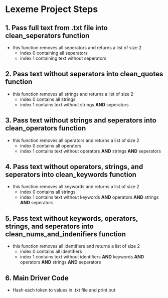 # Lexeme Project Steps

## 1. Pass full text from .txt file into clean_seperators function
* this function removes all seperators and returns a list of size 2
    * index 0 containing all seperators
    * index 1 containing text without seperators

## 2. Pass text without seperators into clean_quotes function
* this function removes all strings and returns a list of size 2
    * index 0 contains all strings
    * index 1 contains text without strings ****AND**** seperators

## 3. Pass text without strings and seperators into clean_operators function
* this function removes all operators and returns a list of size 2
    * index 0 contains all operators
    * index 1 contains text without operators ****AND**** strings ****AND**** seperators 

## 4. Pass text without operators, strings, and seperators into clean_keywords function
* this function removes all keywords and returns a list of size 2
    * index 0 contains all strings
    * index 1 contains text without keywords ****AND**** operators ****AND**** strings ****AND**** seperators 

## 5. Pass text without keywords, operators, strings, and seperators into clean_nums_and_indenifiers function
* this function removes all identifiers and returns a list of size 2
    * index 0 contains all identifiers
    * index 1 contains text without identifiers ****AND**** keywords ****AND**** operators ****AND**** strings ****AND**** seperators 

## 6. Main Driver Code
* Hash each token to values in .txt file and print out
